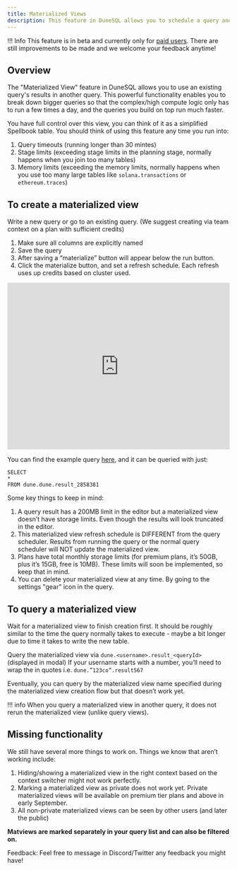 ```yaml
---
title: Materialized Views
description: This feature in DuneSQL allows you to schedule a query and save it's results as a table, to be used in another query. This powerful functionality enables you to take the query view feature even further.
---
```


!!! Info
    This feature is in beta and currently only for [paid users](https://dune.com/pricing). There are still improvements to be made and we welcome your feedback anytime!

## Overview

The "Materialized View" feature in DuneSQL allows you to use an existing query's results in another query. This powerful functionality enables you to break down bigger queries so that the complex/high compute logic only has to run a few times a day, and the queries you build on top run much faster.

You have full control over this view, you can think of it as a simplified Spellbook table. You should think of using this feature any time you run into:

1. Query timeouts (running longer than 30 mintes)
2. Stage limits (exceeding stage limits in the planning stage, normally happens when you join too many tables)
3. Memory limits (exceeding the memory limits, normally happens when you use too many large tables like `solana.transactions` or `ethereum.traces`)

## To create a materialized view
Write a new query or go to an existing query. (We suggest creating via team context on a plan with sufficient credits)

1. Make sure all columns are explicitly named
2. Save the query
3. After saving a “materialize” button will appear below the run button.
4. Click the materialize button, and set a refresh schedule. Each refresh uses up credits based on cluster used.

<div style="position: relative; padding-bottom: calc(66.66666666666666% + 41px); height: 0;"><iframe src="https://demo.arcade.software/NWga8JMv0LWkB7toRngC?embed" frameborder="0" loading="lazy" webkitallowfullscreen mozallowfullscreen allowfullscreen style="position: absolute; top: 0; left: 0; width: 100%; height: 100%;color-scheme: light;" title="wallet all chain activity summary"></iframe></div>

You can find the example query [here](https://dune.com/queries/2858381), and it can be queried with just:

```
SELECT 
*
FROM dune.dune.result_2858381
```

Some key things to keep in mind: 

1. A query result has a 200MB limit in the editor but a materialized view doesn’t have storage limits. Even though the results will look truncated in the editor.
2. This materialized view refresh schedule is DIFFERENT from the query scheduler. Results from running the query or the normal query scheduler will NOT update the materialized view. 
3. Plans have total monthly storage limits (for premium plans, it’s 50GB, plus it’s 15GB, free is 10MB). These limits will soon be implemented, so keep that in mind.
4. You can delete your materialized view at any time. By going to the settings "gear" icon in the query.
   
## To query a materialized view

Wait for a materialized view to finish creation first. It should be roughly similar to the time the query normally takes to execute - maybe a bit longer due to time it takes to write the new table.

Query the materialized view via `dune.<username>.result_<queryId>` (displayed in modal)
If your username starts with a number, you’ll need to wrap the <username> in quotes i.e. `dune.”123co”.result567`

Eventually, you can query by the materialized view name specified during the materialized view creation flow but that doesn’t work yet.

!!! info
    When you query a materialized view in another query, it does not rerun the materialized view (unlike query views).  

## Missing functionality
We still have several more things to work on. Things we know that aren’t working include:

1. Hiding/showing a materialized view in the right context based on the context switcher might not work perfectly.
2. Marking a materialized view as private does not work yet. Private materialized views will be available on premium tier plans and above in early September.
4. All non-private materialized views can be seen by other users (and later the public)

**Matviews are marked separately in your query list and can also be filtered on.**

Feedback:
Feel free to message in Discord/Twitter any feedback you might have! 

